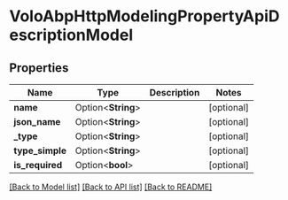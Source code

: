 # VoloAbpHttpModelingPropertyApiDescriptionModel

## Properties

Name | Type | Description | Notes
------------ | ------------- | ------------- | -------------
**name** | Option<**String**> |  | [optional]
**json_name** | Option<**String**> |  | [optional]
**_type** | Option<**String**> |  | [optional]
**type_simple** | Option<**String**> |  | [optional]
**is_required** | Option<**bool**> |  | [optional]

[[Back to Model list]](../README.md#documentation-for-models) [[Back to API list]](../README.md#documentation-for-api-endpoints) [[Back to README]](../README.md)


